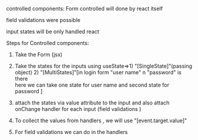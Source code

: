 

controlled components: Form controlled will done by react itself

field validations were possible

input states will be only handled react 

Steps for Controlled components:

1. Take the Form (jsx)

2. Take the states for the inputs using useState=>1) "[SingleState]"(passing object) 2) "[MultiStates]"[in login form "user name" n "password" is there  
here we can take one state for user name  and second state for password  ]

3. attach the states via value attribute to the input and also attach onChange handler for each input (field validations )

4.  To collect the values  from handlers , we will use "[event.target.value]"
 5. For field validations we can do in the handlers